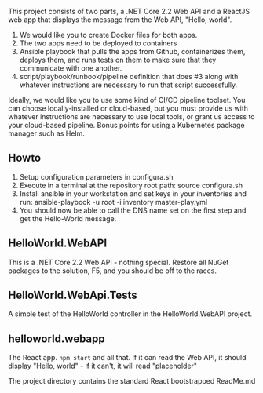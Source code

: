 This project consists of two parts, a .NET Core 2.2 Web API and a ReactJS web app that displays the message from the Web API, "Hello, world".

1) We would like you to create Docker files for both apps. 
2) The two apps need to be deployed to containers 
3) Ansible playbook that pulls the apps from Github, containerizes them, deploys them, and runs tests on them to make sure that they communicate with one another. 
4) script/playbook/runbook/pipeline definition that does #3 along with whatever instructions are necessary to run that script successfully.

Ideally, we would like you to use some kind of CI/CD pipeline toolset. You can choose locally-installed or cloud-based, but you must provide us with whatever instructions are necessary to use local tools, or grant us access to your cloud-based pipeline. Bonus points for using a Kubernetes package manager such as Helm.

## Howto

1. Setup configuration parameters in configura.sh
2. Execute in a terminal at the repository root path: source configura.sh
3. Install ansible in your workstation and set keys in your inventories and run: ansible-playbook -u root -i inventory master-play.yml
4. You should now be able to call the DNS name set on the first step and get the Hello-World message.

## HelloWorld.WebAPI
This is a .NET Core 2.2 Web API - nothing special. Restore all NuGet packages to the solution, F5, and you should be off to the races.

## HelloWorld.WebApi.Tests
A simple test of the HelloWorld controller in the HelloWorld.WebAPI project.

## helloworld.webapp
The React app. `npm start` and all that. If it can read the Web API, it should display "Hello, world" - if it can't, it will read "placeholder"

The project directory contains the standard React bootstrapped ReadMe.md

